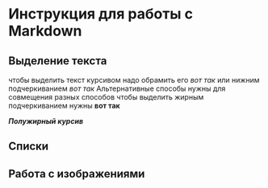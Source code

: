 # Инструкция для работы с Markdown


## Выделение текста
чтобы выделить текст курсивом надо обрамить его *вот так* или нижним подчеркиванием _вот так_
Альтернативные способы нужны для совмещения разных способов
чтобы выделить жирным подчеркиванием нужны **вот так**

_**Полужирный курсив**_ 

## Списки

## Работа с изображениями